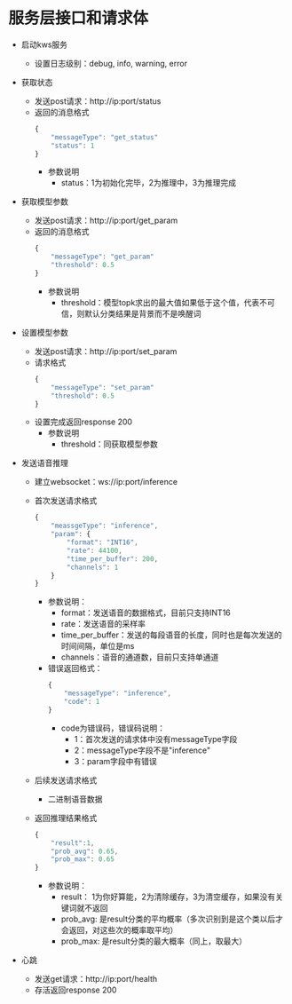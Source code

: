 # 服务层接口和请求体

- 启动kws服务
    - 设置日志级别：debug, info, warning, error

- 获取状态
    - 发送post请求：http://ip:port/status
    - 返回的消息格式
        ```js
        {
            "messageType": "get_status"
            "status": 1
        }
        ```
        - 参数说明
            - status：1为初始化完毕，2为推理中，3为推理完成


- 获取模型参数
    - 发送post请求：http://ip:port/get_param
    - 返回的消息格式
        ```js
        {
            "messageType": "get_param"
            "threshold": 0.5
        }
        ```
        - 参数说明
            - threshold：模型topk求出的最大值如果低于这个值，代表不可信，则默认分类结果是背景而不是唤醒词

- 设置模型参数
    - 发送post请求：http://ip:port/set_param
    - 请求格式
        ```js
        {
            "messageType": "set_param"
            "threshold": 0.5
        }
        ```
    - 设置完成返回response 200
        - 参数说明
            - threshold：同获取模型参数

- 发送语音推理
    - 建立websocket：ws://ip:port/inference
    - 首次发送请求格式
        ```js
        {
            "meassgeType": "inference",
            "param": {
                "format": "INT16",
                "rate": 44100,
                "time_per_buffer": 200,
                "channels": 1
            }
        }
        ```
        - 参数说明：
            - format：发送语音的数据格式，目前只支持INT16
            - rate：发送语音的采样率
            - time_per_buffer：发送的每段语音的长度，同时也是每次发送的时间间隔，单位是ms
            - channels：语音的通道数，目前只支持单通道
        - 错误返回格式：
            ```js
            {
                "messageType": "inference",
                "code": 1
            }
            ```
            - code为错误码，错误码说明：
                - 1：首次发送的请求体中没有messageType字段
                - 2：messageType字段不是"inference"
                - 3：param字段中有错误
            
    - 后续发送请求格式
        - 二进制语音数据

    - 返回推理结果格式
        ```js
        {
            "result":1,
            "prob_avg": 0.65,
            "prob_max": 0.65
        }
        ```
        - 参数说明：
            - result： 1为你好算能，2为清除缓存，3为清空缓存，如果没有关键词就不返回
            - prob_avg: 是result分类的平均概率（多次识别到是这个类以后才会返回，对这些次的概率取平均）
            - prob_max: 是result分类的最大概率（同上，取最大）

- 心跳
    - 发送get请求：http://ip:port/health
    - 存活返回response 200